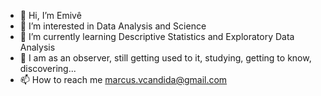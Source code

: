 - 👋 Hi, I’m Emivê
- 👀 I’m interested in Data Analysis and Science
- 🌱 I’m currently learning Descriptive Statistics and Exploratory Data Analysis
- 💞️ I am as an observer, still getting used to it, studying, getting to know, discovering...
- 📫 How to reach me marcus.vcandida@gmail.com

<!---
emive8866/emive8866 is a ✨ special ✨ repository because its `README.md` (this file) appears on your GitHub profile.
You can click the Preview link to take a look at your changes.
--->
